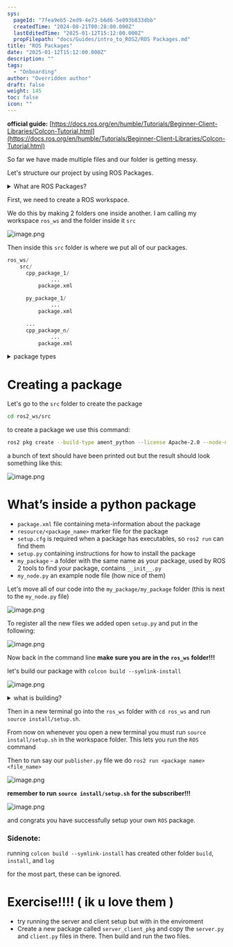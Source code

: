 ```yaml
---
sys:
  pageId: "7fea9eb5-2ed9-4e73-b6d6-5e093b833dbb"
  createdTime: "2024-08-21T00:28:00.000Z"
  lastEditedTime: "2025-01-12T15:12:00.000Z"
  propFilepath: "docs/Guides/intro_to_ROS2/ROS Packages.md"
title: "ROS Packages"
date: "2025-01-12T15:12:00.000Z"
description: ""
tags:
  - "Onboarding"
author: "Overridden author"
draft: false
weight: 145
toc: false
icon: ""
---
```


**official guide:** [https://docs.ros.org/en/humble/Tutorials/Beginner-Client-Libraries/Colcon-Tutorial.html](https://docs.ros.org/en/humble/Tutorials/Beginner-Client-Libraries/Colcon-Tutorial.html)

So far we have made multiple files and our folder is getting messy.

Let's structure our project by using ROS Packages.

<details>

<summary>What are ROS Packages?</summary>

ROS Packages are, as the name implies, packages of code that are highly sharable between ROS developers.

They consist of a folder, `package.xml` file, and source code

```python
      cpp_package_1/
		      ... imagine much code files here ..
          package.xml
```

</details>

First, we need to create a ROS workspace.

We do this by making 2 folders one inside another. I am calling my workspace `ros_ws` and the folder inside it `src`

![image.png](https://prod-files-secure.s3.us-west-2.amazonaws.com/d518164a-d88e-44d1-a4ee-3adb3bd8bce0/70706947-fd18-4537-a67b-e12946812d31/image.png?X-Amz-Algorithm=AWS4-HMAC-SHA256&X-Amz-Content-Sha256=UNSIGNED-PAYLOAD&X-Amz-Credential=ASIAZI2LB466W5HQNIXW%2F20250606%2Fus-west-2%2Fs3%2Faws4_request&X-Amz-Date=20250606T140852Z&X-Amz-Expires=3600&X-Amz-Security-Token=IQoJb3JpZ2luX2VjEIX%2F%2F%2F%2F%2F%2F%2F%2F%2F%2FwEaCXVzLXdlc3QtMiJHMEUCIQDNbHl5eFBV7J81Kn2DWRLRLPr%2BQtzRL7h3K1ELBATCxgIgXFgjpOQLxL32OFDsPPGIeaz5wJH6KbqvzPK5ftjajZsq%2FwMIXhAAGgw2Mzc0MjMxODM4MDUiDArp2bRaae9QXUU52ircA%2BuiNyBDpPVnVCmwGM9oVaqQ%2F2FQ4uVwt4QtIU1j8glK6MSHj8Dbb3S0EP0BQtDS5VLA%2BrZp7TJCW9oOSRTz%2BXUs8oJQecZRI%2B2N9YOub0CD50iGbMW4eq%2FSZsVkNKgPDN7ePFsfJSuwYRz3p4YRy43itjLz2wtur6O9p5uQsshwdHixfRx0YQeuT6EDEw02N45XjU6joaYfonKU5VnYP28FEf54U%2F%2B8%2B79Mjosowr%2FErIo34uQarOGLA1lkGKvvz3SP9CCsClg%2FM0hA1P2%2FsXxLK9fCEqQgOGJ8A0fUnVcpTQp1jS%2FgtZAYzvctsoV%2BS49Nq%2BMhXVfDjhSpmdTLsEpGkFYeVfZIpZyBxusmM1dtiGs7m82ssBsvooESpOCpDQ88RTmBn2oivj30fKuNP1wWQZhwu9FKqBUJDptCChkEoa9H%2FPnyQEjgOPUlr%2BOLoh2SmFnEibGrbZenvCYeU5GAhhYUfIdNXaUgOaZY2Ly1jPeBrbM2785i0y4bNrGQGYSIjZAAmGWNVCKpp99LiUAM%2Fq6csNM8FnWwd0HHGCCGrygyhWJ0h11c2Xthhs8LmPep54OPRsMmwDyXr%2F1oSXwsqAmx5fEiBj2Sgq%2BizVM9UrJy%2Fbg38ITmIJpIMKi9i8IGOqUBBh7dJIWjqx2qGUQsKDX12EPCBarKu1%2BDu7sRjay0KoEagonYBik0XjuxoU2q8FJ4CJqWcbLoyDjuqtbvBnsMTrAxbwuVmNWXAEzDh5NF1VXH2vqAk%2B1Py8YDKR3TRRdirK5EpSG0AuR7Sk5yQ0U%2FaWyyA9%2F7RBtLtqrJ4NgSV62%2F45mMjZ7b23yDdoAVNsauzawI2H4vmS1xHkjYIiT6zZYcVaaY&X-Amz-Signature=1004ecfab53a84eeea841eef3bd29c270f70d3e5e6b93a2616b78b6e36d5e602&X-Amz-SignedHeaders=host&x-id=GetObject)

Then inside this `src` folder is where we put all of our packages.

```python
ros_ws/
    src/
      cpp_package_1/
		      ...
          package.xml

      py_package_1/
		      ...
          package.xml

      ...
      cpp_package_n/
		      ...
          package.xml

```

<details>

<summary>package types</summary>

packages can be either `C++` or python.

the intern file structure is different for each but for this guide we will stick to creating python packages

</details>

# Creating a package

Let's go to the `src` folder to create the package

```bash
cd ros2_ws/src
```

to create a package we use this command:

```bash
ros2 pkg create --build-type ament_python --license Apache-2.0 --node-name my_node my_package
```

a bunch of text should have been printed out but the result should look something like this:

![image.png](https://prod-files-secure.s3.us-west-2.amazonaws.com/d518164a-d88e-44d1-a4ee-3adb3bd8bce0/e6cf1e3f-8512-4a3e-b131-079f800bf3e8/image.png?X-Amz-Algorithm=AWS4-HMAC-SHA256&X-Amz-Content-Sha256=UNSIGNED-PAYLOAD&X-Amz-Credential=ASIAZI2LB466W5HQNIXW%2F20250606%2Fus-west-2%2Fs3%2Faws4_request&X-Amz-Date=20250606T140852Z&X-Amz-Expires=3600&X-Amz-Security-Token=IQoJb3JpZ2luX2VjEIX%2F%2F%2F%2F%2F%2F%2F%2F%2F%2FwEaCXVzLXdlc3QtMiJHMEUCIQDNbHl5eFBV7J81Kn2DWRLRLPr%2BQtzRL7h3K1ELBATCxgIgXFgjpOQLxL32OFDsPPGIeaz5wJH6KbqvzPK5ftjajZsq%2FwMIXhAAGgw2Mzc0MjMxODM4MDUiDArp2bRaae9QXUU52ircA%2BuiNyBDpPVnVCmwGM9oVaqQ%2F2FQ4uVwt4QtIU1j8glK6MSHj8Dbb3S0EP0BQtDS5VLA%2BrZp7TJCW9oOSRTz%2BXUs8oJQecZRI%2B2N9YOub0CD50iGbMW4eq%2FSZsVkNKgPDN7ePFsfJSuwYRz3p4YRy43itjLz2wtur6O9p5uQsshwdHixfRx0YQeuT6EDEw02N45XjU6joaYfonKU5VnYP28FEf54U%2F%2B8%2B79Mjosowr%2FErIo34uQarOGLA1lkGKvvz3SP9CCsClg%2FM0hA1P2%2FsXxLK9fCEqQgOGJ8A0fUnVcpTQp1jS%2FgtZAYzvctsoV%2BS49Nq%2BMhXVfDjhSpmdTLsEpGkFYeVfZIpZyBxusmM1dtiGs7m82ssBsvooESpOCpDQ88RTmBn2oivj30fKuNP1wWQZhwu9FKqBUJDptCChkEoa9H%2FPnyQEjgOPUlr%2BOLoh2SmFnEibGrbZenvCYeU5GAhhYUfIdNXaUgOaZY2Ly1jPeBrbM2785i0y4bNrGQGYSIjZAAmGWNVCKpp99LiUAM%2Fq6csNM8FnWwd0HHGCCGrygyhWJ0h11c2Xthhs8LmPep54OPRsMmwDyXr%2F1oSXwsqAmx5fEiBj2Sgq%2BizVM9UrJy%2Fbg38ITmIJpIMKi9i8IGOqUBBh7dJIWjqx2qGUQsKDX12EPCBarKu1%2BDu7sRjay0KoEagonYBik0XjuxoU2q8FJ4CJqWcbLoyDjuqtbvBnsMTrAxbwuVmNWXAEzDh5NF1VXH2vqAk%2B1Py8YDKR3TRRdirK5EpSG0AuR7Sk5yQ0U%2FaWyyA9%2F7RBtLtqrJ4NgSV62%2F45mMjZ7b23yDdoAVNsauzawI2H4vmS1xHkjYIiT6zZYcVaaY&X-Amz-Signature=cc370c9a45ae6ab05db317ea01b73fe8ef2bf520bebeddc1b585c4045d466030&X-Amz-SignedHeaders=host&x-id=GetObject)

# What’s inside a python package

- `package.xml` file containing meta-information about the package
- `resource/<package_name>` marker file for the package
- `setup.cfg` is required when a package has executables, so `ros2 run` can find them
- `setup.py` containing instructions for how to install the package
- `my_package` - a folder with the same name as your package, used by ROS 2 tools to find your package, contains `__init__.py`
- `my_node.py` an example node file (how nice of them)

Let's move all of our code into the `my_package/my_package` folder (this is next to the `my_node.py` file)

![image.png](https://prod-files-secure.s3.us-west-2.amazonaws.com/d518164a-d88e-44d1-a4ee-3adb3bd8bce0/9ce58f11-0da9-4d3e-b86d-506a9685d378/image.png?X-Amz-Algorithm=AWS4-HMAC-SHA256&X-Amz-Content-Sha256=UNSIGNED-PAYLOAD&X-Amz-Credential=ASIAZI2LB466W5HQNIXW%2F20250606%2Fus-west-2%2Fs3%2Faws4_request&X-Amz-Date=20250606T140853Z&X-Amz-Expires=3600&X-Amz-Security-Token=IQoJb3JpZ2luX2VjEIX%2F%2F%2F%2F%2F%2F%2F%2F%2F%2FwEaCXVzLXdlc3QtMiJHMEUCIQDNbHl5eFBV7J81Kn2DWRLRLPr%2BQtzRL7h3K1ELBATCxgIgXFgjpOQLxL32OFDsPPGIeaz5wJH6KbqvzPK5ftjajZsq%2FwMIXhAAGgw2Mzc0MjMxODM4MDUiDArp2bRaae9QXUU52ircA%2BuiNyBDpPVnVCmwGM9oVaqQ%2F2FQ4uVwt4QtIU1j8glK6MSHj8Dbb3S0EP0BQtDS5VLA%2BrZp7TJCW9oOSRTz%2BXUs8oJQecZRI%2B2N9YOub0CD50iGbMW4eq%2FSZsVkNKgPDN7ePFsfJSuwYRz3p4YRy43itjLz2wtur6O9p5uQsshwdHixfRx0YQeuT6EDEw02N45XjU6joaYfonKU5VnYP28FEf54U%2F%2B8%2B79Mjosowr%2FErIo34uQarOGLA1lkGKvvz3SP9CCsClg%2FM0hA1P2%2FsXxLK9fCEqQgOGJ8A0fUnVcpTQp1jS%2FgtZAYzvctsoV%2BS49Nq%2BMhXVfDjhSpmdTLsEpGkFYeVfZIpZyBxusmM1dtiGs7m82ssBsvooESpOCpDQ88RTmBn2oivj30fKuNP1wWQZhwu9FKqBUJDptCChkEoa9H%2FPnyQEjgOPUlr%2BOLoh2SmFnEibGrbZenvCYeU5GAhhYUfIdNXaUgOaZY2Ly1jPeBrbM2785i0y4bNrGQGYSIjZAAmGWNVCKpp99LiUAM%2Fq6csNM8FnWwd0HHGCCGrygyhWJ0h11c2Xthhs8LmPep54OPRsMmwDyXr%2F1oSXwsqAmx5fEiBj2Sgq%2BizVM9UrJy%2Fbg38ITmIJpIMKi9i8IGOqUBBh7dJIWjqx2qGUQsKDX12EPCBarKu1%2BDu7sRjay0KoEagonYBik0XjuxoU2q8FJ4CJqWcbLoyDjuqtbvBnsMTrAxbwuVmNWXAEzDh5NF1VXH2vqAk%2B1Py8YDKR3TRRdirK5EpSG0AuR7Sk5yQ0U%2FaWyyA9%2F7RBtLtqrJ4NgSV62%2F45mMjZ7b23yDdoAVNsauzawI2H4vmS1xHkjYIiT6zZYcVaaY&X-Amz-Signature=a0dfffd2b344c00d61a692ae2f389df3c148fbbc20ad76c1dedaaeb7fb339a99&X-Amz-SignedHeaders=host&x-id=GetObject)

To register all the new files we added open `setup.py` and put in the following:

![image.png](https://prod-files-secure.s3.us-west-2.amazonaws.com/d518164a-d88e-44d1-a4ee-3adb3bd8bce0/1cd7c262-4cae-4496-9d75-c178537d24a2/image.png?X-Amz-Algorithm=AWS4-HMAC-SHA256&X-Amz-Content-Sha256=UNSIGNED-PAYLOAD&X-Amz-Credential=ASIAZI2LB466W5HQNIXW%2F20250606%2Fus-west-2%2Fs3%2Faws4_request&X-Amz-Date=20250606T140852Z&X-Amz-Expires=3600&X-Amz-Security-Token=IQoJb3JpZ2luX2VjEIX%2F%2F%2F%2F%2F%2F%2F%2F%2F%2FwEaCXVzLXdlc3QtMiJHMEUCIQDNbHl5eFBV7J81Kn2DWRLRLPr%2BQtzRL7h3K1ELBATCxgIgXFgjpOQLxL32OFDsPPGIeaz5wJH6KbqvzPK5ftjajZsq%2FwMIXhAAGgw2Mzc0MjMxODM4MDUiDArp2bRaae9QXUU52ircA%2BuiNyBDpPVnVCmwGM9oVaqQ%2F2FQ4uVwt4QtIU1j8glK6MSHj8Dbb3S0EP0BQtDS5VLA%2BrZp7TJCW9oOSRTz%2BXUs8oJQecZRI%2B2N9YOub0CD50iGbMW4eq%2FSZsVkNKgPDN7ePFsfJSuwYRz3p4YRy43itjLz2wtur6O9p5uQsshwdHixfRx0YQeuT6EDEw02N45XjU6joaYfonKU5VnYP28FEf54U%2F%2B8%2B79Mjosowr%2FErIo34uQarOGLA1lkGKvvz3SP9CCsClg%2FM0hA1P2%2FsXxLK9fCEqQgOGJ8A0fUnVcpTQp1jS%2FgtZAYzvctsoV%2BS49Nq%2BMhXVfDjhSpmdTLsEpGkFYeVfZIpZyBxusmM1dtiGs7m82ssBsvooESpOCpDQ88RTmBn2oivj30fKuNP1wWQZhwu9FKqBUJDptCChkEoa9H%2FPnyQEjgOPUlr%2BOLoh2SmFnEibGrbZenvCYeU5GAhhYUfIdNXaUgOaZY2Ly1jPeBrbM2785i0y4bNrGQGYSIjZAAmGWNVCKpp99LiUAM%2Fq6csNM8FnWwd0HHGCCGrygyhWJ0h11c2Xthhs8LmPep54OPRsMmwDyXr%2F1oSXwsqAmx5fEiBj2Sgq%2BizVM9UrJy%2Fbg38ITmIJpIMKi9i8IGOqUBBh7dJIWjqx2qGUQsKDX12EPCBarKu1%2BDu7sRjay0KoEagonYBik0XjuxoU2q8FJ4CJqWcbLoyDjuqtbvBnsMTrAxbwuVmNWXAEzDh5NF1VXH2vqAk%2B1Py8YDKR3TRRdirK5EpSG0AuR7Sk5yQ0U%2FaWyyA9%2F7RBtLtqrJ4NgSV62%2F45mMjZ7b23yDdoAVNsauzawI2H4vmS1xHkjYIiT6zZYcVaaY&X-Amz-Signature=36bdc791d1032932929fb8461b31358dc4ddd237076f5594191248ee05983d5c&X-Amz-SignedHeaders=host&x-id=GetObject)

Now back in the command line **make sure you are in the** **`ros_ws`** **folder!!!**

let's build our package with `colcon build --symlink-install`

![image.png](https://prod-files-secure.s3.us-west-2.amazonaws.com/d518164a-d88e-44d1-a4ee-3adb3bd8bce0/2f2a0d27-b173-48fd-b189-5f5c0ce65619/image.png?X-Amz-Algorithm=AWS4-HMAC-SHA256&X-Amz-Content-Sha256=UNSIGNED-PAYLOAD&X-Amz-Credential=ASIAZI2LB466W5HQNIXW%2F20250606%2Fus-west-2%2Fs3%2Faws4_request&X-Amz-Date=20250606T140852Z&X-Amz-Expires=3600&X-Amz-Security-Token=IQoJb3JpZ2luX2VjEIX%2F%2F%2F%2F%2F%2F%2F%2F%2F%2FwEaCXVzLXdlc3QtMiJHMEUCIQDNbHl5eFBV7J81Kn2DWRLRLPr%2BQtzRL7h3K1ELBATCxgIgXFgjpOQLxL32OFDsPPGIeaz5wJH6KbqvzPK5ftjajZsq%2FwMIXhAAGgw2Mzc0MjMxODM4MDUiDArp2bRaae9QXUU52ircA%2BuiNyBDpPVnVCmwGM9oVaqQ%2F2FQ4uVwt4QtIU1j8glK6MSHj8Dbb3S0EP0BQtDS5VLA%2BrZp7TJCW9oOSRTz%2BXUs8oJQecZRI%2B2N9YOub0CD50iGbMW4eq%2FSZsVkNKgPDN7ePFsfJSuwYRz3p4YRy43itjLz2wtur6O9p5uQsshwdHixfRx0YQeuT6EDEw02N45XjU6joaYfonKU5VnYP28FEf54U%2F%2B8%2B79Mjosowr%2FErIo34uQarOGLA1lkGKvvz3SP9CCsClg%2FM0hA1P2%2FsXxLK9fCEqQgOGJ8A0fUnVcpTQp1jS%2FgtZAYzvctsoV%2BS49Nq%2BMhXVfDjhSpmdTLsEpGkFYeVfZIpZyBxusmM1dtiGs7m82ssBsvooESpOCpDQ88RTmBn2oivj30fKuNP1wWQZhwu9FKqBUJDptCChkEoa9H%2FPnyQEjgOPUlr%2BOLoh2SmFnEibGrbZenvCYeU5GAhhYUfIdNXaUgOaZY2Ly1jPeBrbM2785i0y4bNrGQGYSIjZAAmGWNVCKpp99LiUAM%2Fq6csNM8FnWwd0HHGCCGrygyhWJ0h11c2Xthhs8LmPep54OPRsMmwDyXr%2F1oSXwsqAmx5fEiBj2Sgq%2BizVM9UrJy%2Fbg38ITmIJpIMKi9i8IGOqUBBh7dJIWjqx2qGUQsKDX12EPCBarKu1%2BDu7sRjay0KoEagonYBik0XjuxoU2q8FJ4CJqWcbLoyDjuqtbvBnsMTrAxbwuVmNWXAEzDh5NF1VXH2vqAk%2B1Py8YDKR3TRRdirK5EpSG0AuR7Sk5yQ0U%2FaWyyA9%2F7RBtLtqrJ4NgSV62%2F45mMjZ7b23yDdoAVNsauzawI2H4vmS1xHkjYIiT6zZYcVaaY&X-Amz-Signature=a2216f731cf6779dba4a682afae11976da3fd6d85941ce5c69d605ff0a091663&X-Amz-SignedHeaders=host&x-id=GetObject)

<details>

<summary>what is building?</summary>

if you are a CS major at Rose-Hulman you will learn the answer to this in CSSE132

but TLDR; is it combines all the code files into one program that can be run easily 

</details>

Then in a new terminal go into the `ros_ws` folder with `cd ros_ws` and run `source install/setup.sh`. 

From now on whenever you open a new terminal you must run `source install/setup.sh` in the workspace folder. This lets you run the `ROS` command

Then to run say our `publisher.py` file we do `ros2 run <package name> <file_name>`

![image.png](https://prod-files-secure.s3.us-west-2.amazonaws.com/d518164a-d88e-44d1-a4ee-3adb3bd8bce0/4f4b1219-3a44-4632-aa0a-ce3471699f59/image.png?X-Amz-Algorithm=AWS4-HMAC-SHA256&X-Amz-Content-Sha256=UNSIGNED-PAYLOAD&X-Amz-Credential=ASIAZI2LB466W5HQNIXW%2F20250606%2Fus-west-2%2Fs3%2Faws4_request&X-Amz-Date=20250606T140853Z&X-Amz-Expires=3600&X-Amz-Security-Token=IQoJb3JpZ2luX2VjEIX%2F%2F%2F%2F%2F%2F%2F%2F%2F%2FwEaCXVzLXdlc3QtMiJHMEUCIQDNbHl5eFBV7J81Kn2DWRLRLPr%2BQtzRL7h3K1ELBATCxgIgXFgjpOQLxL32OFDsPPGIeaz5wJH6KbqvzPK5ftjajZsq%2FwMIXhAAGgw2Mzc0MjMxODM4MDUiDArp2bRaae9QXUU52ircA%2BuiNyBDpPVnVCmwGM9oVaqQ%2F2FQ4uVwt4QtIU1j8glK6MSHj8Dbb3S0EP0BQtDS5VLA%2BrZp7TJCW9oOSRTz%2BXUs8oJQecZRI%2B2N9YOub0CD50iGbMW4eq%2FSZsVkNKgPDN7ePFsfJSuwYRz3p4YRy43itjLz2wtur6O9p5uQsshwdHixfRx0YQeuT6EDEw02N45XjU6joaYfonKU5VnYP28FEf54U%2F%2B8%2B79Mjosowr%2FErIo34uQarOGLA1lkGKvvz3SP9CCsClg%2FM0hA1P2%2FsXxLK9fCEqQgOGJ8A0fUnVcpTQp1jS%2FgtZAYzvctsoV%2BS49Nq%2BMhXVfDjhSpmdTLsEpGkFYeVfZIpZyBxusmM1dtiGs7m82ssBsvooESpOCpDQ88RTmBn2oivj30fKuNP1wWQZhwu9FKqBUJDptCChkEoa9H%2FPnyQEjgOPUlr%2BOLoh2SmFnEibGrbZenvCYeU5GAhhYUfIdNXaUgOaZY2Ly1jPeBrbM2785i0y4bNrGQGYSIjZAAmGWNVCKpp99LiUAM%2Fq6csNM8FnWwd0HHGCCGrygyhWJ0h11c2Xthhs8LmPep54OPRsMmwDyXr%2F1oSXwsqAmx5fEiBj2Sgq%2BizVM9UrJy%2Fbg38ITmIJpIMKi9i8IGOqUBBh7dJIWjqx2qGUQsKDX12EPCBarKu1%2BDu7sRjay0KoEagonYBik0XjuxoU2q8FJ4CJqWcbLoyDjuqtbvBnsMTrAxbwuVmNWXAEzDh5NF1VXH2vqAk%2B1Py8YDKR3TRRdirK5EpSG0AuR7Sk5yQ0U%2FaWyyA9%2F7RBtLtqrJ4NgSV62%2F45mMjZ7b23yDdoAVNsauzawI2H4vmS1xHkjYIiT6zZYcVaaY&X-Amz-Signature=085bb56d5bb6f1344ad61f50106a750fd0689c075bed10ca426684440297eab1&X-Amz-SignedHeaders=host&x-id=GetObject)

**remember to run** **`source install/setup.sh`** **for the subscriber!!!**

![image.png](https://prod-files-secure.s3.us-west-2.amazonaws.com/d518164a-d88e-44d1-a4ee-3adb3bd8bce0/02121119-dad4-49ec-8356-c956108b4243/image.png?X-Amz-Algorithm=AWS4-HMAC-SHA256&X-Amz-Content-Sha256=UNSIGNED-PAYLOAD&X-Amz-Credential=ASIAZI2LB466W5HQNIXW%2F20250606%2Fus-west-2%2Fs3%2Faws4_request&X-Amz-Date=20250606T140853Z&X-Amz-Expires=3600&X-Amz-Security-Token=IQoJb3JpZ2luX2VjEIX%2F%2F%2F%2F%2F%2F%2F%2F%2F%2FwEaCXVzLXdlc3QtMiJHMEUCIQDNbHl5eFBV7J81Kn2DWRLRLPr%2BQtzRL7h3K1ELBATCxgIgXFgjpOQLxL32OFDsPPGIeaz5wJH6KbqvzPK5ftjajZsq%2FwMIXhAAGgw2Mzc0MjMxODM4MDUiDArp2bRaae9QXUU52ircA%2BuiNyBDpPVnVCmwGM9oVaqQ%2F2FQ4uVwt4QtIU1j8glK6MSHj8Dbb3S0EP0BQtDS5VLA%2BrZp7TJCW9oOSRTz%2BXUs8oJQecZRI%2B2N9YOub0CD50iGbMW4eq%2FSZsVkNKgPDN7ePFsfJSuwYRz3p4YRy43itjLz2wtur6O9p5uQsshwdHixfRx0YQeuT6EDEw02N45XjU6joaYfonKU5VnYP28FEf54U%2F%2B8%2B79Mjosowr%2FErIo34uQarOGLA1lkGKvvz3SP9CCsClg%2FM0hA1P2%2FsXxLK9fCEqQgOGJ8A0fUnVcpTQp1jS%2FgtZAYzvctsoV%2BS49Nq%2BMhXVfDjhSpmdTLsEpGkFYeVfZIpZyBxusmM1dtiGs7m82ssBsvooESpOCpDQ88RTmBn2oivj30fKuNP1wWQZhwu9FKqBUJDptCChkEoa9H%2FPnyQEjgOPUlr%2BOLoh2SmFnEibGrbZenvCYeU5GAhhYUfIdNXaUgOaZY2Ly1jPeBrbM2785i0y4bNrGQGYSIjZAAmGWNVCKpp99LiUAM%2Fq6csNM8FnWwd0HHGCCGrygyhWJ0h11c2Xthhs8LmPep54OPRsMmwDyXr%2F1oSXwsqAmx5fEiBj2Sgq%2BizVM9UrJy%2Fbg38ITmIJpIMKi9i8IGOqUBBh7dJIWjqx2qGUQsKDX12EPCBarKu1%2BDu7sRjay0KoEagonYBik0XjuxoU2q8FJ4CJqWcbLoyDjuqtbvBnsMTrAxbwuVmNWXAEzDh5NF1VXH2vqAk%2B1Py8YDKR3TRRdirK5EpSG0AuR7Sk5yQ0U%2FaWyyA9%2F7RBtLtqrJ4NgSV62%2F45mMjZ7b23yDdoAVNsauzawI2H4vmS1xHkjYIiT6zZYcVaaY&X-Amz-Signature=f068c689232746064feada48c49b4ba498f49b08c3a1be34c1a709a78aac6150&X-Amz-SignedHeaders=host&x-id=GetObject)

and congrats you have successfully setup your own `ROS` package.

### Sidenote:

running `colcon build --symlink-install` has created other folder `build`, `install`, and `log`

for the most part, these can be ignored.

# Exercise!!!! ( ik u love them )

- try running the server and client setup but with in the enviroment
- Create a new package called `server_client_pkg` and copy the `server.py` and `client.py` files in there. Then build and run the two files.
